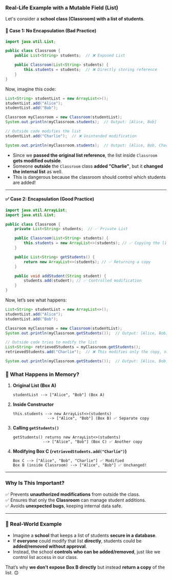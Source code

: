 ### **Real-Life Example with a Mutable Field (List)**
Let's consider a **school class (Classroom) with a list of students**.  

#### **🚨 Case 1: No Encapsulation (Bad Practice)**
```java
import java.util.List;

public class Classroom {
    public List<String> students;  // ❌ Exposed List

    public Classroom(List<String> students) {
        this.students = students;  // ❌ Directly storing reference
    }
}
```
Now, imagine this code:

```java
List<String> studentList = new ArrayList<>();
studentList.add("Alice");
studentList.add("Bob");

Classroom myClassroom = new Classroom(studentList);
System.out.println(myClassroom.students);  // Output: [Alice, Bob]

// Outside code modifies the list
studentList.add("Charlie");  // ❌ Unintended modification

System.out.println(myClassroom.students);  // Output: [Alice, Bob, Charlie] ❌ Changed!
```

- Since we **passed the original list reference**, the list inside `Classroom` **gets modified outside**.  
- Someone **outside** the `Classroom` class **added "Charlie"**, but it **changed the internal list** as well.
- This is dangerous because the classroom should control which students are added!  

---

#### **✅ Case 2: Encapsulation (Good Practice)**
```java
import java.util.ArrayList;
import java.util.List;

public class Classroom {
    private List<String> students;  // ✅ Private List

    public Classroom(List<String> students) {
        this.students = new ArrayList<>(students); // ✅ Copying the list
    }

    public List<String> getStudents() {
        return new ArrayList<>(students); // ✅ Returning a copy
    }

    public void addStudent(String student) {
        students.add(student); // ✅ Controlled modification
    }
}
```

Now, let’s see what happens:

```java
List<String> studentList = new ArrayList<>();
studentList.add("Alice");
studentList.add("Bob");

Classroom myClassroom = new Classroom(studentList);
System.out.println(myClassroom.getStudents());  // Output: [Alice, Bob]

// Outside code tries to modify the list
List<String> retrievedStudents = myClassroom.getStudents();
retrievedStudents.add("Charlie");  // ❌ This modifies only the copy, not the original list!

System.out.println(myClassroom.getStudents());  // Output: [Alice, Bob] ✅ Unchanged!
```

### **🚀 What Happens in Memory?**
1. **Original List (Box A)**
   ```
   studentList --> ["Alice", "Bob"] (Box A)
   ```
2. **Inside Constructor**
   ```
   this.students --> new ArrayList<>(students) 
                  --> ["Alice", "Bob"] (Box B) ✅ Separate copy
   ```
3. **Calling `getStudents()`**
   ```
   getStudents() returns new ArrayList<>(students)
                --> ["Alice", "Bob"] (Box C) ✅ Another copy
   ```
4. **Modifying Box C (`retrievedStudents.add("Charlie")`)**
   ```
   Box C --> ["Alice", "Bob", "Charlie"] ✅ Modified
   Box B (inside Classroom) --> ["Alice", "Bob"] ✅ Unchanged!
   ```

---

### **Why Is This Important?**
✅ Prevents **unauthorized modifications** from outside the class.  
✅ Ensures that only the **Classroom** can manage student additions.  
✅ Avoids **unexpected bugs**, keeping internal data safe.  

---

### **🎯 Real-World Example**
- Imagine a **school** that keeps a list of students **secure in a database**.
- If **everyone** could modify that list **directly**, students could be **added/removed without approval**.  
- Instead, the school **controls who can be added/removed**, just like we control list access in our class.  

That’s why **we don’t expose Box B directly** but instead **return a copy** of the list. 😊

